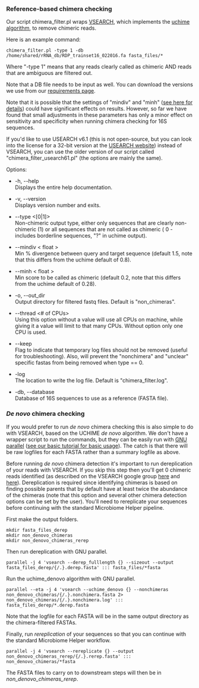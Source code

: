 ### Reference-based chimera checking

Our script chimera_filter.pl wraps [VSEARCH](https://github.com/torognes/vsearch), which implements the [uchime algorithm](http://www.drive5.com/usearch/manual/uchime_algo.html), to remove chimeric reads. 

Here is an example command:

```
chimera_filter.pl -type 1 -db /home/shared/rRNA_db/RDP_trainset16_022016.fa fasta_files/*
```

Where "-type 1" means that any reads clearly called as chimeric AND reads that are ambiguous are filtered out. 

Note that a DB file needs to be input as well. You can download the versions we use from our [requirements page](https://github.com/mlangill/microbiome_helper/wiki/Requirements). 

Note that it is possible that the settings of "mindiv" and "minh" ([see here for details]( http://www.drive5.com/usearch/manual/UCHIME_score.html)) could have significant effects on results. However, so far we have found that small adjustments in these parameters has only a minor effect on sensitivity and specificity when running chimera checking for 16S sequences.

If you'd like to use USEARCH v6.1 (this is not open-source, but you can look into the license for a 32-bit version at the [USEARCH website](http://www.drive5.com/usearch/)) instead of VSEARCH, you can use the older version of our script called "chimera_filter_usearch61.pl" (the options are mainly the same).
 
Options:

* -h, --help <br>
   Displays the entire help documentation.

* -v, --version <br>
   Displays version number and exits.

* --type <[0|1]> <br>
   Non-chimeric output type, either only sequences that are clearly non-chimeric (1) or all sequences that are not called as chimeric ( 0 - includes borderline sequences, "?" in uchime output).

* --mindiv < float > <br>
   Min % divergence between query and target sequence (default 1.5, note that this differs from the uchime default of 0.8).

* --minh < float > <br>
   Min score to be called as chimeric (default 0.2, note that this differs from the uchime default of 0.28).

* -o, --out_dir <file> <br>
   Output directory for filtered fastq files. Default is "non_chimeras".

* --thread <# of CPUs> <br>
   Using this option without a value will use all CPUs on machine, while giving it a value will limit to that many CPUs. Without option only one CPU is used.

* --keep  
   Flag to indicate that temporary log files should not be removed (useful for troubleshooting). Also, will prevent the "nonchimera" and "unclear" specific fastas from being removed when type == 0.
   
* -log <file> <br>
   The location to write the log file. Default is "chimera_filter.log".

* -db, --database <file> <br>
   Database of 16S sequences to use as a reference (FASTA file).

### _De novo_ chimera checking

If you would prefer to run _de novo_ chimera checking this is also simple to do with VSEARCH, based on the UCHIME _de novo_ algorithm. We don't have a wrapper script to run the commands, but they can be easily run with [GNU parallel](https://www.gnu.org/software/parallel/) ([see our basic tutorial for basic usage](https://github.com/mlangill/microbiome_helper/wiki/Quick-Introduction-to-GNU-Parallel)). The catch is that there will be raw logfiles for each FASTA rather than a summary logfile as above.

Before running _de novo_ chimera detection it's important to run dereplication of your reads with VSEARCH. If you skip this step then you'll get 0 chimeric reads identified (as described on the VSEARCH google group [here](https://groups.google.com/forum/#!topic/vsearch-forum/roWz8_nw2Tk) and [here](https://groups.google.com/forum/#!topic/vsearch-forum/dZsBbU1h_Pw)). Dereplication is required since identifying chimeras is based on finding possible parents that by default have at least twice the abundance of the chimeras (note that this option and several other chimera detection options can be set by the user). You'll need to rereplicate your sequences before continuing with the standard Microbiome Helper pipeline.

First make the output folders.

```
mkdir fasta_files_derep
mkdir non_denovo_chimeras
mkdir non_denovo_chimeras_rerep
```

Then run dereplication with GNU parallel.
```
parallel -j 4 'vsearch --derep_fulllength {} --sizeout --output fasta_files_derep/{/.}.derep.fasta' ::: fasta_files/*fasta
```

Run the uchime_denovo algorithm with GNU parallel.
```
parallel --eta -j 4 'vsearch --uchime_denovo {} --nonchimeras non_denovo_chimeras/{/.}.nonchimera.fasta 2> non_denovo_chimeras/{/.}.nonchimera.log' ::: fasta_files_derep/*.derep.fasta
```

Note that the logfile for each FASTA will be in the same output directory as the chimera-filtered FASTAs.

Finally, run _rereplication_ of your sequences so that you can continue with the standard Microbiome Helper workflow.

```
parallel -j 4 'vsearch --rereplicate {} --output non_denovo_chimeras_rerep/{/.}.rerep.fasta' ::: non_denovo_chimeras/*fasta
```

The FASTA files to carry on to downstream steps will then be in _non\_denovo\_chimeras\_rerep_.